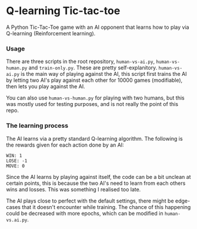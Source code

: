 # Q-learning Tic-tac-toe
A Python Tic-Tac-Toe game with an AI opponent that learns how to play via 
Q-learning (Reinforcement learning).

### Usage

There are three scripts in the root repository, `human-vs-ai.py`, `human-vs-human.py` and
`train-only.py`. These are pretty self-explanitory. `human-vs-ai.py` is the main way of
playing against the AI, this script first trains the AI by letting two AI's play against
each other for 10000 games (modifiable), then lets you play against the AI.

You can also use `human-vs-human.py` for playing with two humans, but this was mostly used
for testing purposes, and is not really the point of this repo.


### The learning process

The AI learns via a pretty standard Q-learning algorithm. The following is the rewards
given for each action done by an AI:

```
WIN: 1
LOSE: -1
MOVE: 0
```

Since the AI learns by playing against itself, the code can be a bit unclean at certain
points, this is because the two AI's need to learn from each others wins and losses. This
was something I realised too late.

The AI plays close to perfect with the default settings, there might be edge-cases that it
doesn't encounter while training. The chance of this happening could be decreased with
more epochs, which can be modified in `human-vs.ai.py`.
